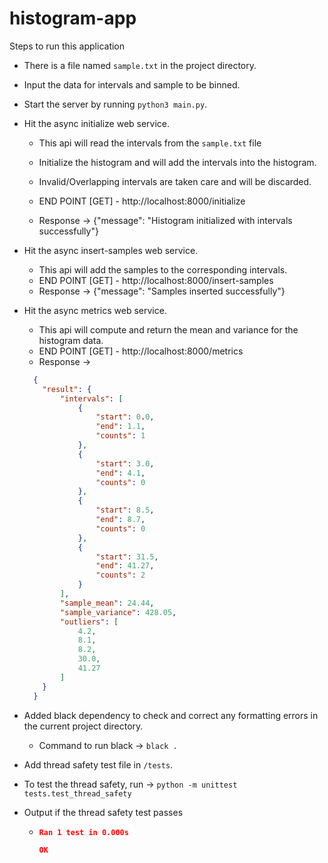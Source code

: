 # histogram-app
Steps to run this application
* There is a file named `sample.txt` in the project directory.
* Input the data for intervals and sample to be binned.
* Start the server by running `python3 main.py`.
* Hit the async initialize web service.
    * This api will read the intervals from the `sample.txt` file
    * Initialize the histogram and will add the intervals into the histogram.
    * Invalid/Overlapping intervals are taken care and will be discarded.
    * END POINT [GET] - http://localhost:8000/initialize
 
    * Response -> {"message": "Histogram initialized with intervals successfully"}

* Hit the async insert-samples web service.
    * This api will add the samples to the corresponding intervals.
    * END POINT [GET] - http://localhost:8000/insert-samples
    * Response -> {"message": "Samples inserted successfully"}

* Hit the async metrics web service.
    * This api will compute and return the mean and variance for the histogram data.
    * END POINT [GET] - http://localhost:8000/metrics
    * Response -> 
  ``` json
    {
      "result": {
          "intervals": [
              {
                  "start": 0.0,
                  "end": 1.1,
                  "counts": 1
              },
              {
                  "start": 3.0,
                  "end": 4.1,
                  "counts": 0
              },
              {
                  "start": 8.5,
                  "end": 8.7,
                  "counts": 0
              },
              {
                  "start": 31.5,
                  "end": 41.27,
                  "counts": 2
              }
          ],
          "sample_mean": 24.44,
          "sample_variance": 428.05,
          "outliers": [
              4.2,
              8.1,
              8.2,
              30.0,
              41.27
          ]
      }
    }
  ```
  
* Added black dependency to check and correct any formatting errors in the current project directory.
   * Command to run black -> `black .`

* Add thread safety test file in `/tests`.
* To test the thread safety, run -> `python -m unittest tests.test_thread_safety` 
* Output if the thread safety test passes
  * ``` json
    Ran 1 test in 0.000s

    OK
  ```


